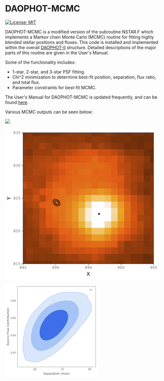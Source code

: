 # DAOPHOT-MCMC

[![License: MIT](https://img.shields.io/badge/License-MIT-yellow.svg)](https://opensource.org/licenses/MIT)

DAOPHOT-MCMC is a modified version of the subroutine NSTAR.F which implements a Markov chain Monte Carlo (MCMC) routine for fitting highly blended stellar positions and fluxes. This code is installed and implemented within the overall [DAOPHOT-II](http://www.star.bris.ac.uk/~mbt/daophot/) structure. Detailed descriptions of the major parts of this routine are given in the User's Manual.

Some of the functionality includes:

* 1-star, 2-star, and 3-star PSF fitting.
* Chi^2 minimization to determine best-fit position, separation, flux ratio, and total flux.
* Parameter constraints for best-fit MCMC.

The User's Manual for DAOPHOT-MCMC is updated frequently, and can be found [here](https://github.com/skterry/DAOPHOT-MCMC/blob/master/User_Manual.pdf).

Various MCMC outputs can be seen below:

![](Example_putput/gif-change.gif)

![](Example_output/stellar_contours.png)

![](Example_output/separation_flux_contour.png)

